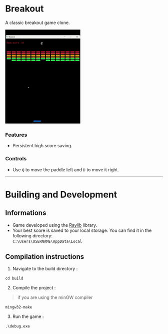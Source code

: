 # Breakout

A classic breakout game clone.

![Gameplay](https://github.com/EzTaah/cpp-breakout/blob/main/assets/gameplay.gif)


### Features
- Persistent high score saving.

### Controls
- Use `Q` to move the paddle left and `D` to move it right.

---

# Building and Development

## Informations
- Game developed using the [Raylib](https://www.raylib.com/) library.
- Your best score is saved to your local storage. You can find it in the following directory:   
```C:\Users\USERNAME\AppData\Local```

## Compilation instructions

1. Navigate to the build directory : 
```
cd build 
```

2. Compile the project :
> if you are using the minGW compiler   
``` 
mingw32-make 
```

3. Run the game :   
```
.\debug.exe
```
